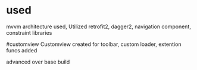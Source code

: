 # used
mvvm architecture used,
Utilized retrofit2, dagger2, navigation component, constraint libraries

#customview
Customview created for toolbar, custom loader, extention funcs added

advanced over base build

